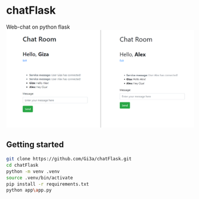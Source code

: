 # chatFlask
Web-chat on python flask
![alt tag](https://github.com/Gi3a/chatFlask/blob/main/scren.png)

## Getting started
```bash
git clone https://github.com/Gi3a/chatFlask.git
cd chatFlask
python -m venv .venv
source .venv/bin/activate
pip install -r requirements.txt
python app\app.py
```